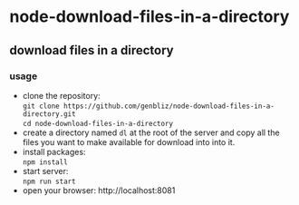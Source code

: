 # node-download-files-in-a-directory
## download files in a directory
### usage
- clone the repository: \
``` git clone https://github.com/genbliz/node-download-files-in-a-directory.git ``` \
``` cd node-download-files-in-a-directory ```
- create a directory named ```dl``` at the root of the server and copy all the files you want to make available for download into into it.
- install packages: \
``` npm install ```
- start server: \
``` npm run start ```
- open your browser: http://localhost:8081
